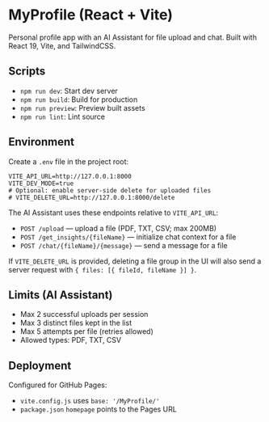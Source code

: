 # MyProfile (React + Vite)

Personal profile app with an AI Assistant for file upload and chat. Built with React 19, Vite, and TailwindCSS.

## Scripts

- `npm run dev`: Start dev server
- `npm run build`: Build for production
- `npm run preview`: Preview built assets
- `npm run lint`: Lint source

## Environment

Create a `.env` file in the project root:

```
VITE_API_URL=http://127.0.0.1:8000
VITE_DEV_MODE=true
# Optional: enable server-side delete for uploaded files
# VITE_DELETE_URL=http://127.0.0.1:8000/delete
```

The AI Assistant uses these endpoints relative to `VITE_API_URL`:
- `POST /upload` — upload a file (PDF, TXT, CSV; max 200MB)
- `POST /get_insights/{fileName}` — initialize chat context for a file
- `POST /chat/{fileName}/{message}` — send a message for a file

If `VITE_DELETE_URL` is provided, deleting a file group in the UI will also send a server request with `{ files: [{ fileId, fileName }] }`.

## Limits (AI Assistant)

- Max 2 successful uploads per session
- Max 3 distinct files kept in the list
- Max 5 attempts per file (retries allowed)
- Allowed types: PDF, TXT, CSV

## Deployment

Configured for GitHub Pages:
- `vite.config.js` uses `base: '/MyProfile/'`
- `package.json` `homepage` points to the Pages URL

